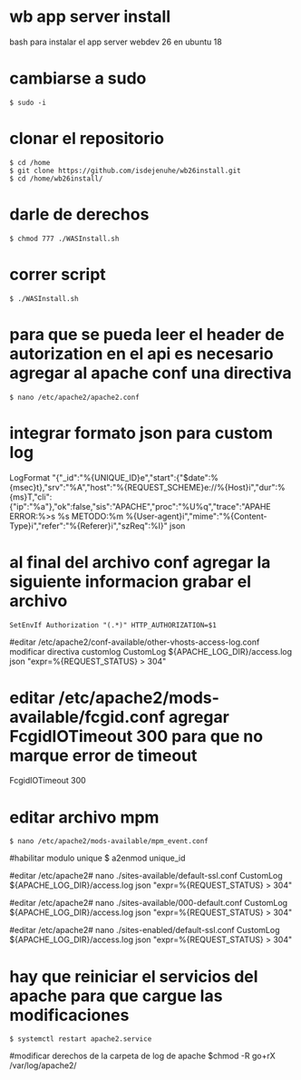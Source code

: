 # wb app server install
bash para instalar el app server webdev 26 en ubuntu 18

# cambiarse a sudo
    $ sudo -i
# clonar el repositorio
    $ cd /home
    $ git clone https://github.com/isdejenuhe/wb26install.git
    $ cd /home/wb26install/
# darle de derechos
    $ chmod 777 ./WASInstall.sh
# correr script
    $ ./WASInstall.sh
# para que se pueda leer el header de autorization en el api es necesario agregar al apache conf una directiva
    $ nano /etc/apache2/apache2.conf
    
# integrar formato json para custom log
LogFormat "{\"_id\":\"%{UNIQUE_ID}e\",\"start\":{\"$date\":%{msec}t},\"srv\":\"%A\",\"host\":\"%{REQUEST_SCHEME}e://%{Host}i\",\"dur\":%{ms}T,\"cli\":{\"ip\":\"%a\"},\"ok\":false,\"sis\":\"APACHE\",\"proc\":\"%U%q\",\"trace\":\"APAHE ERROR:%>s %s METODO:%m %{User-agent}i\",\"mime\":\"%{Content-Type}i\",\"refer\":\"%{Referer}i\",\"szReq\":%I}" json

# al final del archivo conf agregar la siguiente informacion grabar el archivo
    SetEnvIf Authorization "(.*)" HTTP_AUTHORIZATION=$1

#editar /etc/apache2/conf-available/other-vhosts-access-log.conf modificar directiva customlog
CustomLog ${APACHE_LOG_DIR}/access.log json "expr=%{REQUEST_STATUS} > 304"

# editar /etc/apache2/mods-available/fcgid.conf agregar FcgidIOTimeout 300 para que no marque error de timeout
FcgidIOTimeout 300

# editar archivo mpm
    $ nano /etc/apache2/mods-available/mpm_event.conf

#habilitar modulo unique 
$ a2enmod unique_id

#editar /etc/apache2# nano ./sites-available/default-ssl.conf
CustomLog ${APACHE_LOG_DIR}/access.log json "expr=%{REQUEST_STATUS} > 304"

#editar /etc/apache2# nano ./sites-available/000-default.conf
CustomLog ${APACHE_LOG_DIR}/access.log json "expr=%{REQUEST_STATUS} > 304"

#editar /etc/apache2# nano ./sites-enabled/default-ssl.conf
CustomLog ${APACHE_LOG_DIR}/access.log json "expr=%{REQUEST_STATUS} > 304"

# hay que reiniciar el servicios del apache para que cargue las modificaciones
    $ systemctl restart apache2.service

#modificar derechos de la carpeta de log de apache
$chmod -R go+rX /var/log/apache2/
